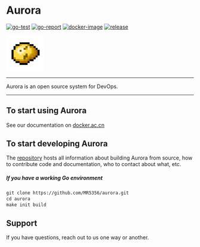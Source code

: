 # Aurora
[![go-test](https://github.com/MR5356/aurora/workflows/Go%20Test/badge.svg?query=branch%3Amaster)](https://github.com/MR5356/aurora/actions?query=branch%3Amaster)
[![go-report](https://goreportcard.com/badge/github.com/MR5356/aurora)](https://goreportcard.com/report/github.com/MR5356/aurora)
[![docker-image](https://github.com/MR5356/aurora/workflows/Docker/badge.svg?query=branch%3Amaster)](https://hub.docker.com/r/toodo/aurora/tags)
[![release](https://img.shields.io/github/v/release/MR5356/aurora)](https://github.com/MR5356/aurora/releases)

<img src="./logo/logo.svg" width="100">

----

Aurora is an open source system for DevOps.

----

## To start using Aurora

See our documentation on [docker.ac.cn](https://docker.ac.cn)

## To start developing Aurora

The [repository](/) hosts all information about 
building Aurora from source, how to contribute code 
and documentation, who to contact about what, etc.

##### If you have a working Go environment
```shell
git clone https://github.com/MR5356/aurora.git
cd aurora
make init build
```

## Support

If you have questions, reach out to us one way or another.